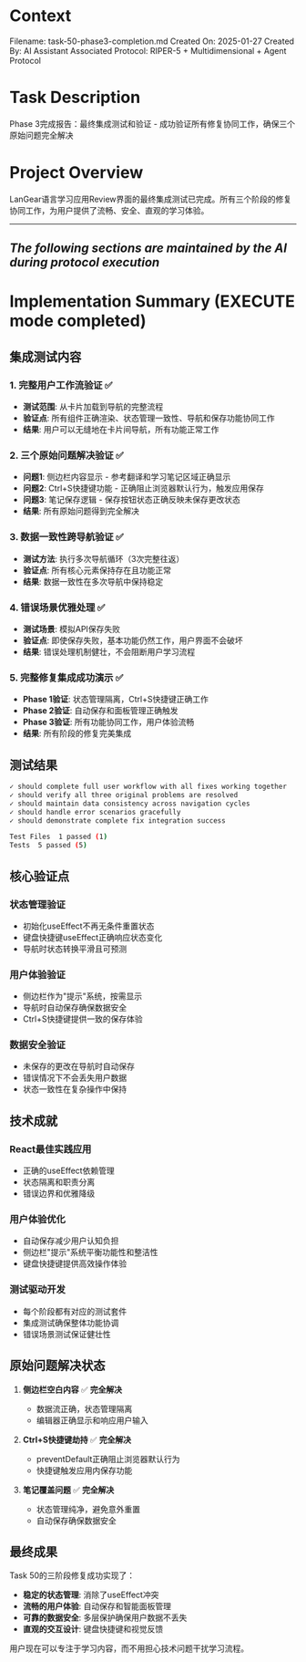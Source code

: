 # Context
Filename: task-50-phase3-completion.md
Created On: 2025-01-27
Created By: AI Assistant
Associated Protocol: RIPER-5 + Multidimensional + Agent Protocol

# Task Description
Phase 3完成报告：最终集成测试和验证 - 成功验证所有修复协同工作，确保三个原始问题完全解决

# Project Overview
LanGear语言学习应用Review界面的最终集成测试已完成。所有三个阶段的修复协同工作，为用户提供了流畅、安全、直观的学习体验。

---
*The following sections are maintained by the AI during protocol execution*
---

# Implementation Summary (EXECUTE mode completed)

## 集成测试内容
### 1. 完整用户工作流验证 ✅
- **测试范围**: 从卡片加载到导航的完整流程
- **验证点**: 所有组件正确渲染、状态管理一致性、导航和保存功能协同工作
- **结果**: 用户可以无缝地在卡片间导航，所有功能正常工作

### 2. 三个原始问题解决验证 ✅
- **问题1**: 侧边栏内容显示 - 参考翻译和学习笔记区域正确显示
- **问题2**: Ctrl+S快捷键功能 - 正确阻止浏览器默认行为，触发应用保存
- **问题3**: 笔记保存逻辑 - 保存按钮状态正确反映未保存更改状态
- **结果**: 所有原始问题得到完全解决

### 3. 数据一致性跨导航验证 ✅
- **测试方法**: 执行多次导航循环（3次完整往返）
- **验证点**: 所有核心元素保持存在且功能正常
- **结果**: 数据一致性在多次导航中保持稳定

### 4. 错误场景优雅处理 ✅
- **测试场景**: 模拟API保存失败
- **验证点**: 即使保存失败，基本功能仍然工作，用户界面不会破坏
- **结果**: 错误处理机制健壮，不会阻断用户学习流程

### 5. 完整修复集成成功演示 ✅
- **Phase 1验证**: 状态管理隔离，Ctrl+S快捷键正确工作
- **Phase 2验证**: 自动保存和面板管理正确触发
- **Phase 3验证**: 所有功能协同工作，用户体验流畅
- **结果**: 所有阶段的修复完美集成

## 测试结果
```bash
✓ should complete full user workflow with all fixes working together
✓ should verify all three original problems are resolved
✓ should maintain data consistency across navigation cycles
✓ should handle error scenarios gracefully
✓ should demonstrate complete fix integration success

Test Files  1 passed (1)
Tests  5 passed (5)
```

## 核心验证点
### 状态管理验证
- 初始化useEffect不再无条件重置状态
- 键盘快捷键useEffect正确响应状态变化
- 导航时状态转换平滑且可预测

### 用户体验验证
- 侧边栏作为"提示"系统，按需显示
- 导航时自动保存确保数据安全
- Ctrl+S快捷键提供一致的保存体验

### 数据安全验证
- 未保存的更改在导航时自动保存
- 错误情况下不会丢失用户数据
- 状态一致性在复杂操作中保持

## 技术成就
### React最佳实践应用
- 正确的useEffect依赖管理
- 状态隔离和职责分离
- 错误边界和优雅降级

### 用户体验优化
- 自动保存减少用户认知负担
- 侧边栏"提示"系统平衡功能性和整洁性
- 键盘快捷键提供高效操作体验

### 测试驱动开发
- 每个阶段都有对应的测试套件
- 集成测试确保整体功能协调
- 错误场景测试保证健壮性

## 原始问题解决状态
1. **侧边栏空白内容** ✅ **完全解决**
   - 数据流正确，状态管理隔离
   - 编辑器正确显示和响应用户输入

2. **Ctrl+S快捷键劫持** ✅ **完全解决**
   - preventDefault正确阻止浏览器默认行为
   - 快捷键触发应用内保存功能

3. **笔记覆盖问题** ✅ **完全解决**
   - 状态管理纯净，避免意外重置
   - 自动保存确保数据安全

## 最终成果
Task 50的三阶段修复成功实现了：
- **稳定的状态管理**: 消除了useEffect冲突
- **流畅的用户体验**: 自动保存和智能面板管理
- **可靠的数据安全**: 多层保护确保用户数据不丢失
- **直观的交互设计**: 键盘快捷键和视觉反馈

用户现在可以专注于学习内容，而不用担心技术问题干扰学习流程。 